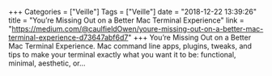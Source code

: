 +++
Categories = ["Veille"]
Tags = ["Veille"]
date = "2018-12-22 13:39:26"
title = "You’re Missing Out on a Better Mac Terminal Experience"
link = "https://medium.com/@caulfieldOwen/youre-missing-out-on-a-better-mac-terminal-experience-d73647abf6d7"
+++
You’re Missing Out on a Better Mac Terminal Experience. Mac command line apps, plugins, tweaks, and tips to make your terminal exactly what you want it to be: functional, minimal, aesthetic, or…